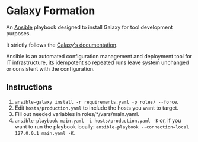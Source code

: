 # Galaxy Formation

An [Ansible](https://www.ansible.com) playbook designed to install Galaxy for
tool development purposes.

It strictly follows the
[Galaxy's documentation](https://galaxyproject.org/admin/get-galaxy/).

Ansible is an automated configuration management and deployment tool for IT
infrastructure, its idempotent so repeated runs leave system unchanged or
consistent with the configuration.

## Instructions

1. `ansible-galaxy install -r requirements.yaml -p roles/ --force`.
2. Edit `hosts/production.yaml` to include the hosts you want to target.
3. Fill out needed variables in roles/*/vars/main.yaml.
4. `ansible-playbook main.yaml -i hosts/production.yaml -K` or, if you want to
   run the playbook locally: `ansible-playbook --connection=local 127.0.0.1 main.yaml -K`.
